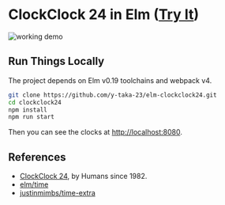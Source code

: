 ClockClock 24 in Elm ([Try It](https://y-taka-23.github.io/elm-clockclock24/))
==============================================================================

![working demo](demo.gif)

Run Things Locally
------------------

The project depends on Elm v0.19 toolchains and webpack v4.

```bash
git clone https://github.com/y-taka-23/elm-clockclock24.git
cd clockclock24
npm install
npm run start
```

Then you can see the clocks at [http://localhost:8080](http://localhost:8080).

References
----------

* [ClockClock 24](https://www.humanssince1982.com/clockclock24), by Humans since 1982.
* [elm/time](https://package.elm-lang.org/packages/elm/time/1.0.0/)
* [justinmimbs/time-extra](https://package.elm-lang.org/packages/justinmimbs/time-extra/1.0.1/)
